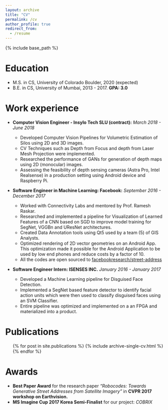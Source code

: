 ```yaml
---
layout: archive
title: "CV"
permalink: /cv
author_profile: true
redirect_from:
  - /resume
---
```


{% include base_path %}

Education
======
* M.S. in CS, University of Colorado Boulder, 2020 (expected)
* B.E. in CS, University of Mumbai, 2013 - 2017. __GPA: 3.0__

Work experience
======
* __Computer Vision Engineer - Insylo Tech SLU (contract):__ _March 2018 - June 2018_
  * Developed Computer Vision Pipelines for Volumetric Estimation of Silos using 2D and 3D images.
  * CV Techniques such as Depth from Focus and depth from Laser Mesh Projection were implemented.
  * Researched the performance of GANs for generation of depth maps using 2D (monocular) images.  
  * Assessing the feasibility of depth sensing cameras (Astra Pro, Intel Realsense) in a production setting using Android device and Raspberry Pi.

* __Software Engineer in Machine Learning: Facebook:__ _September 2016 - December 2017_
  * Worked with Connectivity Labs and mentored by Prof. Ramesh Raskar.
  * Researched and implemented a pipeline for Visualization of Learned Features of a CNN based on SGD to improve model training for SegNet, VGGBn and UResNet architectures.
  * Created Data Annotation tools using Qt5 used by a team (5) of GIS Analysts.
  * Optimized rendering of 2D vector geometries on an Android App. This optimization made it possible for the Android Application to be used by low end phones and reduce costs by a factor of 10.
  * All the codes are open sourced to [facebookresearch/street-address](https://github.com/facebookresearch/street-addresses)

* __Software Engineer Intern: ISENSES INC.__ _January 2016 - January 2017_
  * Developed a Machine Learning pipeline for Disguised Face Detection.
  * Implemented a SegNet based feature detector to identify facial action units which were then used to classify disguised faces using an SVM Classifier.
  * Entire pipeline was optimized and implemented on a an FPGA and materialized into a product.

Publications
======
  <ul>{% for post in site.publications %}
    {% include archive-single-cv.html %}
  {% endfor %}</ul>

Awards
======
* __Best Paper Award__ for the research paper _“Robocodes: Towards Generative Street Addresses from Satellite Imagery”_ in __CVPR 2017 workshop on Earthvision.__
* __MS Imagine Cup 2017 Korea Semi-Finalist__ for our project: _COBRIX_  
